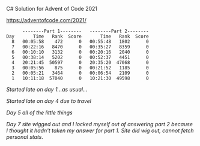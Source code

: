 C# Solution for Advent of Code 2021

https://adventofcode.com/2021/

```
      --------Part 1--------   --------Part 2--------
Day       Time   Rank  Score       Time   Rank  Score
  8   00:05:58    472      0   00:55:48   1802      0
  7   00:22:16   8470      0   00:35:27   8359      0
  6   00:10:10   3132      0   00:20:16   2040      0
  5   00:38:14   5202      0   00:52:37   4451      0
  4   20:21:45  50597      0   20:35:20  47068      0
  3   00:05:56    875      0   00:21:52   1185      0
  2   00:05:21   3464      0   00:06:54   2109      0
  1   10:11:18  57040      0   10:21:30  49598      0
```

*Started late on day 1...as usual...*

*Started late on day 4 due to travel*

*Day 5 all of the little things*

*Day 7 site wigged out and I locked myself out of answering part 2 because I thought it hadn't taken my answer for part 1.*
*Site did wig out, cannot fetch personal stats.*